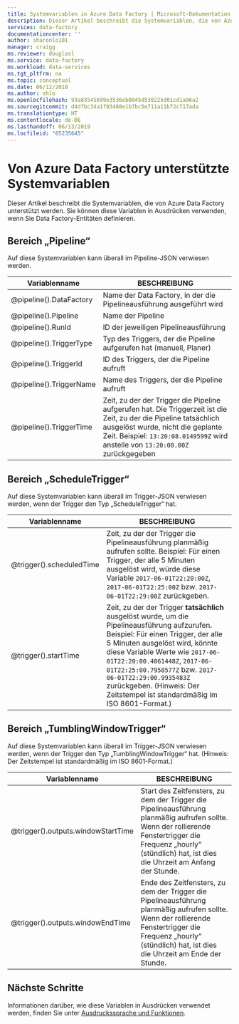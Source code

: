 ```yaml
---
title: Systemvariablen in Azure Data Factory | Microsoft-Dokumentation
description: Dieser Artikel beschreibt die Systemvariablen, die von Azure Data Factory unterstützt werden. Sie können diese Variablen in Ausdrücken verwenden, wenn Sie Data Factory-Entitäten definieren.
services: data-factory
documentationcenter: ''
author: sharonlo101
manager: craigg
ms.reviewer: douglasl
ms.service: data-factory
ms.workload: data-services
ms.tgt_pltfrm: na
ms.topic: conceptual
ms.date: 06/12/2018
ms.author: shlo
ms.openlocfilehash: 93a83545699e3536eb0045d538225d01cd1a96a2
ms.sourcegitcommit: d4dfbc34a1f03488e1b7bc5e711a11b72c717ada
ms.translationtype: HT
ms.contentlocale: de-DE
ms.lasthandoff: 06/13/2019
ms.locfileid: "65235645"
---
```

# <a name="system-variables-supported-by-azure-data-factory"></a>Von Azure Data Factory unterstützte Systemvariablen
Dieser Artikel beschreibt die Systemvariablen, die von Azure Data Factory unterstützt werden. Sie können diese Variablen in Ausdrücken verwenden, wenn Sie Data Factory-Entitäten definieren.

## <a name="pipeline-scope"></a>Bereich „Pipeline“
Auf diese Systemvariablen kann überall im Pipeline-JSON verwiesen werden.

| Variablenname | BESCHREIBUNG |
| --- | --- |
| @pipeline().DataFactory |Name der Data Factory, in der die Pipelineausführung ausgeführt wird |
| @pipeline().Pipeline |Name der Pipeline |
| @pipeline().RunId | ID der jeweiligen Pipelineausführung |
| @pipeline().TriggerType | Typ des Triggers, der die Pipeline aufgerufen hat (manuell, Planer) |
| @pipeline().TriggerId| ID des Triggers, der die Pipeline aufruft |
| @pipeline().TriggerName| Name des Triggers, der die Pipeline aufruft |
| @pipeline().TriggerTime| Zeit, zu der der Trigger die Pipeline aufgerufen hat. Die Triggerzeit ist die Zeit, zu der die Pipeline tatsächlich ausgelöst wurde, nicht die geplante Zeit. Beispiel: `13:20:08.0149599Z` wird anstelle von `13:20:00.00Z` zurückgegeben |

## <a name="schedule-trigger-scope"></a>Bereich „ScheduleTrigger“
Auf diese Systemvariablen kann überall im Trigger-JSON verwiesen werden, wenn der Trigger den Typ „ScheduleTrigger“ hat.

| Variablenname | BESCHREIBUNG |
| --- | --- |
| @trigger().scheduledTime |Zeit, zu der der Trigger die Pipelineausführung planmäßig aufrufen sollte. Beispiel: Für einen Trigger, der alle 5 Minuten ausgelöst wird, würde diese Variable `2017-06-01T22:20:00Z`, `2017-06-01T22:25:00Z` bzw. `2017-06-01T22:29:00Z` zurückgeben.|
| @trigger().startTime |Zeit, zu der der Trigger **tatsächlich** ausgelöst wurde, um die Pipelineausführung aufzurufen. Beispiel: Für einen Trigger, der alle 5 Minuten ausgelöst wird, könnte diese Variable Werte wie `2017-06-01T22:20:00.4061448Z`, `2017-06-01T22:25:00.7958577Z` bzw. `2017-06-01T22:29:00.9935483Z` zurückgeben. (Hinweis: Der Zeitstempel ist standardmäßig im ISO 8601-Format.)|

## <a name="tumbling-window-trigger-scope"></a>Bereich „TumblingWindowTrigger“
Auf diese Systemvariablen kann überall im Trigger-JSON verwiesen werden, wenn der Trigger den Typ „TumblingWindowTrigger“ hat.
(Hinweis: Der Zeitstempel ist standardmäßig im ISO 8601-Format.)

| Variablenname | BESCHREIBUNG |
| --- | --- |
| @trigger().outputs.windowStartTime |Start des Zeitfensters, zu dem der Trigger die Pipelineausführung planmäßig aufrufen sollte. Wenn der rollierende Fenstertrigger die Frequenz „hourly“ (stündlich) hat, ist dies die Uhrzeit am Anfang der Stunde.|
| @trigger().outputs.windowEndTime |Ende des Zeitfensters, zu dem der Trigger die Pipelineausführung planmäßig aufrufen sollte. Wenn der rollierende Fenstertrigger die Frequenz „hourly“ (stündlich) hat, ist dies die Uhrzeit am Ende der Stunde.|
## <a name="next-steps"></a>Nächste Schritte
Informationen darüber, wie diese Variablen in Ausdrücken verwendet werden, finden Sie unter [Ausdruckssprache und Funktionen](control-flow-expression-language-functions.md).
